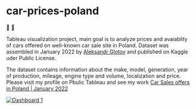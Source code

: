 # car-prices-poland

🚗 💸

Tableau visualization project, main goal is to analyze prices and avaiablity of cars offered on well-known car sale site in Poland.
Dataset was assembled in January 2022 by [Aleksandr Glotov](https://www.kaggle.com/datasets/aleksandrglotov/car-prices-poland) and published on Kaggle uder Public License. 

The dataset contains information about the make, model, generation, year of production, mileage, engine type and volume, localization and price.
Please visit my profile on Pbulic Tableau and see my work [Car Sales offers in Poland | January 2022](https://public.tableau.com/views/OtomotocarsalesoffersJan2022/Dashboard1?:language=en-US&:display_count=n&:origin=viz_share_link)

<div class='tableauPlaceholder' id='viz1652700065280' style='position: relative'><noscript><a href='#'><img alt='Dashboard 1 ' src='https:&#47;&#47;public.tableau.com&#47;static&#47;images&#47;Ot&#47;OtomotocarsalesoffersJan2022&#47;Dashboard1&#47;1_rss.png' style='border: none' /></a></noscript><object class='tableauViz'  style='display:none;'><param name='host_url' value='https%3A%2F%2Fpublic.tableau.com%2F' /> <param name='embed_code_version' value='3' /> <param name='path' value='views&#47;OtomotocarsalesoffersJan2022&#47;Dashboard1?:language=en-US&amp;:embed=true' /> <param name='toolbar' value='yes' /><param name='static_image' value='https:&#47;&#47;public.tableau.com&#47;static&#47;images&#47;Ot&#47;OtomotocarsalesoffersJan2022&#47;Dashboard1&#47;1.png' /> <param name='animate_transition' value='yes' /><param name='display_static_image' value='yes' /><param name='display_spinner' value='yes' /><param name='display_overlay' value='yes' /><param name='display_count' value='yes' /><param name='language' value='en-US' /></object></div>                
